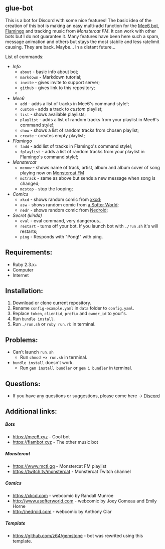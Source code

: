 ## glue-bot

This is a bot for Discord with some nice features! The basic idea of the creation of this bot is making an easy multi-add function for the [Mee6 bot](http://mee6.xyz), [Flamingo](https://flambot.xyz) and tracking music from *Monstercat FM*.
It can work with other bots but I do not guarantee it. Many features have been here such a spam, message animation and others but stays the most stabile and less ratelimit causing. They are back. Maybe... In a distant future...

List of commands:
* _Info_
  * `about` - basic info about bot;
  * `markdown` - Markdown tutorial;
  * `invite` - gives invite to support server;
  * `github` - gives link to this repository;
  * 
* _Mee6_
  * `add` - adds a list of tracks in Mee6's command style!;
  * `custom` - adds a track to *custom* playlist;
  * `list` - shows available playlists;
  * `playlist` - adds a list of random tracks from your playlist in Mee6's command style!;
  * `show` - shows a list of random tracks from chosen playlist;
  * `create` - creates empty playlist; 
* _Flamingo_ 
  * `fadd` - add list of tracks in Flamingo's command style!;
  * `fplaylist` - adds a list of random tracks from your playlist in Flamingo's command style!; 
* _Monstercat_
  * `mcnow` - shows name of track, artist, album and album cover of song playing now on [Monstercat FM](https://twitch.tv/monstercat)
  * `mctrack` - same as above but sends a new message when song is changed;
  * `mcstop` - stop the looping;
* _Comics_
  * `xkcd` - shows random comic from [xkcd](http://xkcd.com/);
  * `asw` - shows random comic from [a Softer World](http://www.asofterworld.com/);
  * `nedr` - shows random comic from [Nedroid](http://nedroid.com/);
* _Secret (kinda)_
  * `eval` - eval command, very dangerous...
  * `restart` - turns off your bot. If you launch bot with `./run.sh` it's will restarts;
  * `ping` - Responds with "Pong!" with ping.

## Requirements:
* Ruby 2.3.x+
* Computer
* Internet

## Installation:
1. Download or clone current repository.
2. Rename `config-example.yaml` in `data` folder to `config.yaml`.
1. Replace `token`, `clientid`, `prefix` and `owner_id` to your's.
4. Run `bundle install`.
5. Run `./run.sh` or `ruby run.rb` in terminal.

## Problems:
* Can't launch `run.sh`
  * Run `chmod +x run.sh` in terminal.
* `bundle install` doesn't work.
  * Run `gem install bundler` or `gem i bundler` in terminal.

## Questions:
  * If you have any questions or suggestions, please come here -> [Discord](https://discord.gg/eJcMYph)

## Additional links:
##### Bots
  * https://mee6.xyz - Cool bot
  * https://flambot.xyz - The other music bot
##### Monstercat
  * https://www.mctl.gq - Monstercat FM playlist
  * https://twitch.tv/monstercat - Monstercat Twitch channel
##### Comics
  * https://xkcd.com - webcomic by Randall Munroe
  * http://www.asofterworld.com - webcomic by Joey Comeau and Emily Horne
  * http://nedroid.com - webcomic by Anthony Clar
##### Template
  * https://github.com/z64/gemstone - bot was rewrited using this template.
